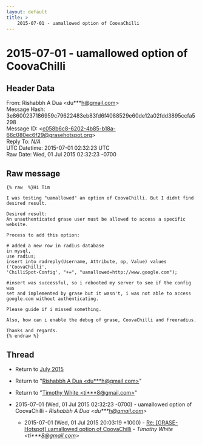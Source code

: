 ```yaml
---
layout: default
title: >
    2015-07-01 - uamallowed option of CoovaChilli
---
```


# 2015-07-01 - uamallowed option of CoovaChilli

## Header Data

From: Rishabbh A Dua \<du***h@gmail.com\><br>
Message Hash: 3e8600237186959c79622483eb83fd6f4088529e60de12a02fdd3895ccfa5298<br>
Message ID: \<c058b6c8-6202-4b85-b18a-66c080ec6f29@grasehotspot.org\><br>
Reply To: _N/A_<br>
UTC Datetime: 2015-07-01 02:32:23 UTC<br>
Raw Date: Wed, 01 Jul 2015 02:32:23 -0700<br>

## Raw message

```
{% raw  %}Hi Tim

I was testing "uamallowed" an option of CoovaChilli. But I didnt find 
desired result. 

Desired result:
An unauthenticated grase user must be allowed to access a specific website.

Process to add this option:

# added a new row in radius database
in mysql, 
use radius;
insert into radreply(Username, Attribute, op, Value) values ('CoovaChilli', 
'ChilliSpot-Config', "+=", "uamallowed=http://www.google.com");

#insert was successful, so i rebooted my server to see if the config was 
set and implemented by grase but it wasn't, i was not able to access 
google.com without authenticating.

Please guide if i missed something.

Also, how can i enable the debug of grase, CoovaChilli and freeradius.

Thanks and regards.
{% endraw %}
```

## Thread

+ Return to [July 2015](/archive/2015/07)

+ Return to "[Rishabbh A Dua <du***h<span>@</span>gmail.com>](/authors/du___h_at_gmail_com)"
+ Return to "[Timothy White <ti***8<span>@</span>gmail.com>](/authors/ti___8_at_gmail_com)"

+ 2015-07-01 (Wed, 01 Jul 2015 02:32:23 -0700) - uamallowed option of CoovaChilli - _Rishabbh A Dua \<du***h@gmail.com\>_
  + 2015-07-01 (Wed, 01 Jul 2015 20:03:19 +1000) - [Re: [GRASE-Hotspot] uamallowed option of CoovaChilli](/archive/2015/07/36f20d44ffa2c95824354735b41553dda5646e2c64c7d8d38928051f8e1271c2) - _Timothy White \<ti***8@gmail.com\>_

